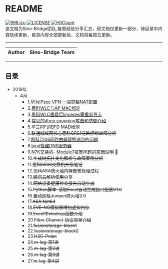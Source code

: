 README
======
[![996.icu](https://img.shields.io/badge/link-996.icu-red.svg)](https://996.icu)
[![LICENSE](https://img.shields.io/badge/license-Anti%20996-blue.svg)](https://github.com/996icu/996.ICU/blob/master/LICENSE)
[![HitCount](http://hits.dwyl.io/Daniel-Net/Sino-bridge.svg)](http://hits.dwyl.io/Daniel-Net/Sino-bridge)  
该文档为Sino-Bridge团队,每周经验分享汇总，现文档仅更新一部分，待目录中内容陆续更新，目录内容全部更新后，文档将每周五更新。
***

|Author|Sino-Bridge Team|
|---|---


***

## 目录
* 2019年
    * 4月 
        * [1.华为IPsec VPN 一端穿越NAT配置](docs/issue-1.md)
        * 2.[思科WLC与AP MAC绑定](docs/issue-2.md)
        * 3.[思科WLC重启后linceses需重新导入](docs/issue-3.md)
        * 4.[常见的dhcp snooping攻击和防御介绍](docs/issue-4.md)
        * 5.[华三IRF的BFD  MAD检测](docs/issue-5.md)
        * 6.~~联通城域网核心思科CRS1链路捆绑故障分析~~
        * 7.[思科7206网路由器替换遇到的问题](docs/issue-7.md)
        * 8.[bind搭建DNS服务器](docs/issue-8.md) 
        * 9.[N7K交换机- Module7报警问题的原因说明](docs/issue-9.md) :high_brightness:
        * 10.~~生成树拓扑变化解析与故障案例分析~~
        * 11.~~思科6506交换机升级笔记~~
        * 12.~~思科ASA防火墙内存告警处理过程~~
        * 13.~~腾讯云解析使用分享~~
        * 14.~~网络设备健康检查报告自动生成~~
        * 15.~~Python脚本-读取Excel自动生成接口配置V1.0~~
        * 16.~~自动巡检Juniper防火墙2.0~~
        * 17.~~ASA Net64~~
        * 18.~~EVE-NG模拟器增加虚拟内存~~
        * 19.~~Excel中vlookup函数介绍~~
        * 20.~~Fibre  Channel-协议简单介绍~~
        * 21.~~fusionstorage-block1~~
        * 22.~~fusionstorage-block2~~
        * 23.~~H3C-Pvlan~~
        * 24.~~m-lag-第1讲~~
        * 25.~~m-lag-第2讲~~
        * 26.~~m-lag-第3讲~~
        * 27.~~m-lag-第4讲~~
